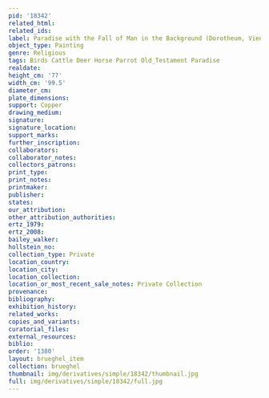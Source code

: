 ```yaml
---
pid: '18342'
related_html: 
related_ids: 
label: Paradise with the Fall of Man in the Background (Dorotheum, Vienna)
object_type: Painting
genre: Religious
tags: Birds Cattle Deer Horse Parrot Old_Testament Paradise
realdate: 
height_cm: '77'
width_cm: '99.5'
diameter_cm: 
plate_dimensions: 
support: Copper
drawing_medium: 
signature: 
signature_location: 
support_marks: 
further_inscription: 
collaborators: 
collaborator_notes: 
collectors_patrons: 
print_type: 
print_notes: 
printmaker: 
publisher: 
states: 
our_attribution: 
other_attribution_authorities: 
ertz_1979: 
ertz_2008: 
bailey_walker: 
hollstein_no: 
collection_type: Private
location_country: 
location_city: 
location_collection: 
location_or_most_recent_sale_notes: Private Collection
provenance: 
bibliography: 
exhibition_history: 
related_works: 
copies_and_variants: 
curatorial_files: 
external_resources: 
biblio: 
order: '1380'
layout: brueghel_item
collection: brueghel
thumbnail: img/derivatives/simple/18342/thumbnail.jpg
full: img/derivatives/simple/18342/full.jpg
---
```

